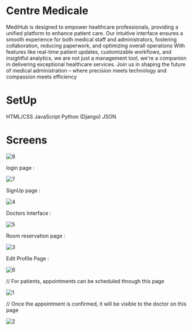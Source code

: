 # Centre Medicale 
MediHub is designed to empower healthcare professionals, providing a unified platform to enhance patient care. 
Our intuitive interface ensures a smooth experience for both medical staff and administrators, fostering collaboration, reducing paperwork, and optimizing overall operations
With features like real-time patient updates, customizable workflows, and insightful analytics, we are not just a management tool, we're a companion in delivering exceptional healthcare services. 
Join us in shaping the future of medical administration – where precision meets technology and compassion meets efficiency

# SetUp 
  HTML/CSS
  JavaScript 
  Python (Django) 
  JSON 

# Screens 
![8](https://github.com/ouaskanas/Centre_med/assets/83678973/1e680f60-a137-42bb-8f88-00b6f4fa92c9)

login page : 

![7](https://github.com/ouaskanas/Centre_med/assets/83678973/f6e6d1c7-c1fc-45eb-afb8-8b29be8334d0)

SignUp page :

![4](https://github.com/ouaskanas/Centre_med/assets/83678973/ff963ea2-8729-4f4b-9bea-163cf72769cb)

Doctors Interface :

![5](https://github.com/ouaskanas/Centre_med/assets/83678973/4fbbf897-04d3-49f0-8713-85599d30d6f9)

Room reservation page : 

![3](https://github.com/ouaskanas/Centre_med/assets/83678973/8ef9a791-1949-4c83-a881-6974511b1d74)

Edit Profile Page : 

![6](https://github.com/ouaskanas/Centre_med/assets/83678973/9dc72f7d-0fe3-421a-9058-a9d75674e93f)

// For patients, appointments can be scheduled through this page

![1](https://github.com/ouaskanas/Centre_med/assets/83678973/43f53a67-00a2-4f57-aab5-f22e3d994548)

// Once the appointment is confirmed, it will be visible to the doctor on this page

![2](https://github.com/ouaskanas/Centre_med/assets/83678973/0af98594-ce2a-4b77-92c6-4ddfa58ff52b)
